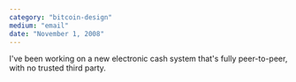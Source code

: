```yaml
---
category: "bitcoin-design"
medium: "email"
date: "November 1, 2008"
---
```

I've been working on a new electronic cash system that's fully peer-to-peer, with no trusted third party.